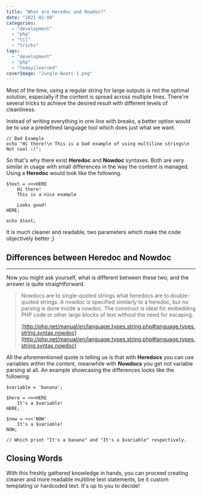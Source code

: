 ```yaml
---
title: "What are Heredoc and Nowdoc?"
date: "2021-02-08"
categories: 
  - "development"
  - "php"
  - "til"
  - "tricks"
tags: 
  - "development"
  - "php"
  - "todayilearned"
coverImage: "Jungle-Beats-1.png"
---
```


Most of the time, using a regular string for large outputs is not the optimal solution, especially if the content is spread across multiple lines. There're several tricks to achieve the desired result with different levels of cleanliness.  
  
Instead of writing everything in one line with breaks, a better option would be to use a predefined language tool which does just what we want.

```
// Bad Example
echo "Hi there!\n This is a bad example of using multiline strings\n Not cool :(";
```

So that's why there exist **Heredoc** and **Nowdoc** syntaxes. Both are very similar in usage with small differences in the way the content is managed.  
Using a **Heredoc** would look like the following.

```
$text = <<<HERE
    Hi there!
    This is a nice example

    Looks good!
HERE;

echo $text;
```

It is much cleaner and readable, two parameters which make the code objectively better ;)

## Differences between Heredoc and Nowdoc

* * *

Now you might ask yourself, what is different between these two, and the answer is quite straightforward.

> Nowdocs are to single-quoted strings what heredocs are to double-quoted strings. A nowdoc is specified similarly to a heredoc, but no parsing is done inside a nowdoc. The construct is ideal for embedding PHP code or other large blocks of text without the need for escaping.
> 
> [http://php.net/manual/en/language.types.string.php#language.types.string.syntax.nowdoc](http://php.net/manual/en/language.types.string.php#language.types.string.syntax.nowdoc)

All the aforementioned quote is telling us is that with **Heredocs** you can use variables within the content, meanwhile with **Nowdocs** you get not variable parsing at all. An example showcasing the differences looks like the following.

```
$variable = 'banana';

$here = <<<HERE
    It's a $variable!
HERE;

$now = <<<'NOW'
    It's a $variable!
NOW;

// Which print "It's a banana" and "It's a $variable" respectively.
```

## Closing Words

With this freshly gathered knowledge in hands, you can proceed creating cleaner and more readable multiline text statements, be it custom templating or hardcoded text. It's up to you to decide!
